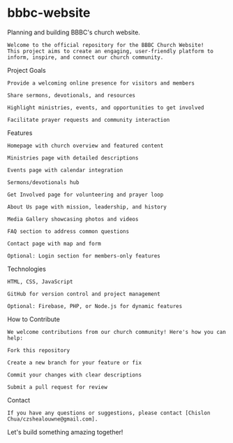 # bbbc-website
Planning and building BBBC's church website.

    Welcome to the official repository for the BBBC Church Website! 
    This project aims to create an engaging, user-friendly platform to inform, inspire, and connect our church community.

Project Goals

    Provide a welcoming online presence for visitors and members
    
    Share sermons, devotionals, and resources
    
    Highlight ministries, events, and opportunities to get involved
    
    Facilitate prayer requests and community interaction

Features

    Homepage with church overview and featured content
    
    Ministries page with detailed descriptions
    
    Events page with calendar integration
    
    Sermons/devotionals hub
    
    Get Involved page for volunteering and prayer loop
    
    About Us page with mission, leadership, and history
    
    Media Gallery showcasing photos and videos
    
    FAQ section to address common questions
    
    Contact page with map and form
    
    Optional: Login section for members-only features

Technologies

    HTML, CSS, JavaScript
    
    GitHub for version control and project management
    
    Optional: Firebase, PHP, or Node.js for dynamic features

How to Contribute

    We welcome contributions from our church community! Here's how you can help:
    
    Fork this repository
    
    Create a new branch for your feature or fix
    
    Commit your changes with clear descriptions
    
    Submit a pull request for review

Contact

    If you have any questions or suggestions, please contact [Chislon Chua/czshealouwne@gmail.com].

Let's build something amazing together!

